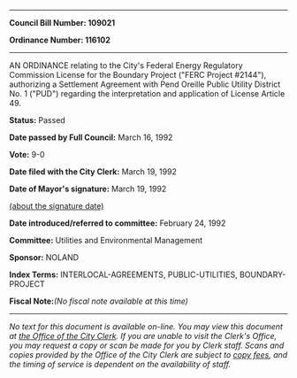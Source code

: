 

********

**Council Bill Number: 109021**
   
**Ordinance Number: 116102**
********

 AN ORDINANCE relating to the City's Federal Energy Regulatory Commission License for the Boundary Project ("FERC Project #2144"), authorizing a Settlement Agreement with Pend Oreille Public Utility District No. 1 ("PUD") regarding the interpretation and application of License Article 49.

**Status:** Passed
   
**Date passed by Full Council:** March 16, 1992
   
**Vote:** 9-0
   
**Date filed with the City Clerk:** March 19, 1992
   
**Date of Mayor's signature:** March 19, 1992
   
[(about the signature date)](/~public/approvaldate.htm)
   
   
   
**Date introduced/referred to committee:** February 24, 1992
   
**Committee:** Utilities and Environmental Management
   
**Sponsor:** NOLAND
   
   
**Index Terms:** INTERLOCAL-AGREEMENTS, PUBLIC-UTILITIES, BOUNDARY-PROJECT

**Fiscal Note:**_(No fiscal note available at this time)_
********

_No text for this document is available on-line. You may view this document at [the Office of the City Clerk](http://www.seattle.gov/leg/clerk/contactUs.htm). If you are unable to visit the Clerk's Office, you may request a copy or scan be made for you by Clerk staff. Scans and copies provided by the Office of the City Clerk are subject to [copy fees](http://clerk.seattle.gov/~public/clerkfees.htm), and the timing of service is dependent on the availability of staff._

